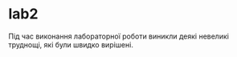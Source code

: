 # lab2
Під час виконання лабораторної роботи виникли деякі невеликі труднощі, які були швидко вирішені.

